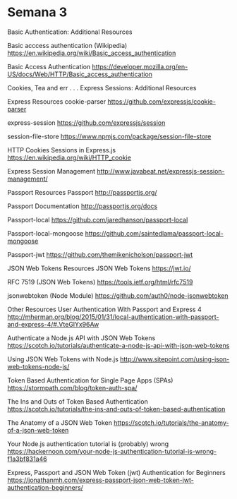 # Semana 3

Basic Authentication: Additional Resources

Basic acccess authentication (Wikipedia)
https://en.wikipedia.org/wiki/Basic_access_authentication

Basic Access Authentication
https://developer.mozilla.org/en-US/docs/Web/HTTP/Basic_access_authentication

Cookies, Tea and err . . . Express Sessions: Additional Resources

Express Resources
cookie-parser
https://github.com/expressjs/cookie-parser

express-session
https://github.com/expressjs/session

session-file-store
https://www.npmjs.com/package/session-file-store

HTTP Cookies
Sessions in Express.js
https://en.wikipedia.org/wiki/HTTP_cookie

Express Session Management
http://www.javabeat.net/expressjs-session-management/






Passport Resources
Passport
http://passportjs.org/

Passport Documentation
http://passportjs.org/docs

Passport-local
https://github.com/jaredhanson/passport-local

Passport-local-mongoose
https://github.com/saintedlama/passport-local-mongoose

Passport-jwt
https://github.com/themikenicholson/passport-jwt

JSON Web Tokens Resources
JSON Web Tokens
https://jwt.io/

RFC 7519 (JSON Web Tokens)
https://tools.ietf.org/html/rfc7519

jsonwebtoken (Node Module)
https://github.com/auth0/node-jsonwebtoken

Other Resources
User Authentication With Passport and Express 4
http://mherman.org/blog/2015/01/31/local-authentication-with-passport-and-express-4/#.VteGlYx96Aw

Authenticate a Node.js API with JSON Web Tokens
https://scotch.io/tutorials/authenticate-a-node-js-api-with-json-web-tokens

Using JSON Web Tokens with Node.js
http://www.sitepoint.com/using-json-web-tokens-node-js/

Token Based Authentication for Single Page Apps (SPAs)
https://stormpath.com/blog/token-auth-spa/

The Ins and Outs of Token Based Authentication
https://scotch.io/tutorials/the-ins-and-outs-of-token-based-authentication

The Anatomy of a JSON Web Token
https://scotch.io/tutorials/the-anatomy-of-a-json-web-token

Your Node.js authentication tutorial is (probably) wrong
https://hackernoon.com/your-node-js-authentication-tutorial-is-wrong-f1a3bf831a46

Express, Passport and JSON Web Token (jwt) Authentication for Beginners
https://jonathanmh.com/express-passport-json-web-token-jwt-authentication-beginners/